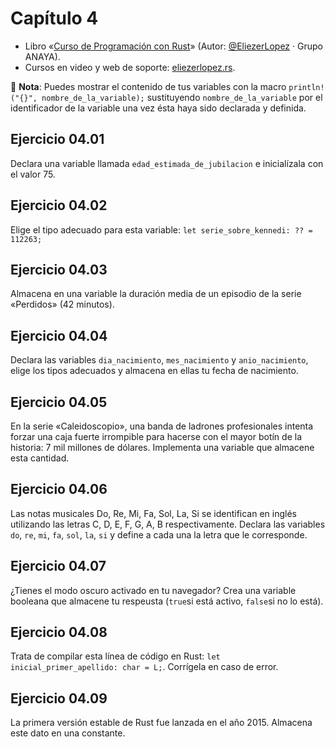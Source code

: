 # Capítulo 4
* Libro «[Curso de Programación con Rust](https://amzn.to/3WEqWZJ)» (Autor: [@EliezerLopez](https://linkedin.com/in/eliezerlopez) · Grupo ANAYA).
* Cursos en video y web de soporte: [eliezerlopez.rs](https://eliezerlopez.rs).

📝 **Nota**: Puedes mostrar el contenido de tus variables con la macro ```println!("{}", nombre_de_la_variable);``` sustituyendo ```nombre_de_la_variable``` por el identificador de la variable una vez ésta haya sido declarada y definida.

## Ejercicio 04.01
Declara una variable llamada ```edad_estimada_de_jubilacion``` e inicialízala con el valor 75.

## Ejercicio 04.02
Elige el tipo adecuado para esta variable: ```let serie_sobre_kennedi: ?? = 112263;```

## Ejercicio 04.03
Almacena en una variable la duración media de un episodio de la serie «Perdidos» (42 minutos).

## Ejercicio 04.04
Declara las variables ```dia_nacimiento```, ```mes_nacimiento``` y ```anio_nacimiento```, elige los tipos adecuados y almacena en ellas tu fecha de nacimiento.

## Ejercicio 04.05
En la serie «Caleidoscopio», una banda de ladrones profesionales intenta forzar una caja fuerte irrompible para hacerse con el mayor botín de la historia: 7 mil millones de dólares.
Implementa una variable que almacene esta cantidad.

## Ejercicio 04.06
Las notas musicales Do, Re, Mi, Fa, Sol, La, Si se identifican en inglés utilizando las letras C, D, E, F, G, A, B respectivamente.
Declara las variables ```do```, ```re```, ```mi```, ```fa```, ```sol```, ```la```, ```si``` y define a cada una la letra que le corresponde.

## Ejercicio 04.07
¿Tienes el modo oscuro activado en tu navegador? Crea una variable booleana que almacene tu respeusta (```true```si está activo, ```false```si no lo está).

## Ejercicio 04.08
Trata de compilar esta línea de código en Rust: ```let inicial_primer_apellido: char = L;```. Corrígela en caso de error.

## Ejercicio 04.09
La primera versión estable de Rust fue lanzada en el año 2015. Almacena este dato en una constante.
